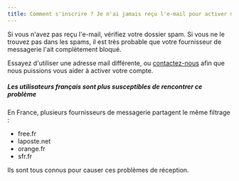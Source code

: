 ```yaml
---
title: Comment s'inscrire ? Je n'ai jamais reçu l'e-mail pour activer mon compte !
---
```


Si vous n'avez pas reçu l'e-mail, vérifiez votre dossier spam. Si vous ne le trouvez pas dans les spams, il est très probable que votre fournisseur de messagerie l'ait complètement bloqué.

Essayez d'utiliser une adresse mail différente, ou [contactez-nous](https://chat.freesewing.org/) afin que nous puissions vous aider à activer votre compte.

<Note>

##### Les utilisateurs français sont plus susceptibles de rencontrer ce problème

En France, plusieurs fournisseurs de messagerie partagent le même filtrage :

- free.fr
- laposte.net
- orange.fr
- sfr.fr

Ils sont tous connus pour causer ces problèmes de réception.

</Note>
